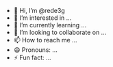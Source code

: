 - 👋 Hi, I’m @rede3g
- 👀 I’m interested in ...
- 🌱 I’m currently learning ...
- 💞️ I’m looking to collaborate on ...
- 📫 How to reach me ...
- 😄 Pronouns: ...
- ⚡ Fun fact: ...

<!---
rede3g/rede3g is a ✨ special ✨ repository because its `README.md` (this file) appears on your GitHub profile.
You can click the Preview link to take a look at your changes.
--->
